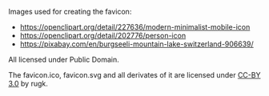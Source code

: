 Images used for creating the favicon:

* https://openclipart.org/detail/227636/modern-minimalist-mobile-icon
* https://openclipart.org/detail/202776/person-icon
* https://pixabay.com/en/burgseeli-mountain-lake-switzerland-906639/

All licensed under Public Domain.

The favicon.ico, favicon.svg and all derivates of it are licensed under [CC-BY 3.0](https://creativecommons.org/licenses/by/3.0/) by rugk.
